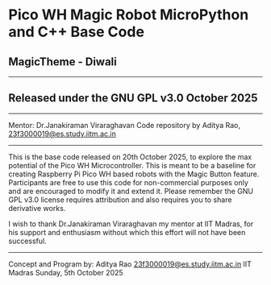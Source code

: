 # Pico WH Magic Robot MicroPython and C++ Base Code
## MagicTheme - Diwali
**************************************************
## Released under the GNU GPL v3.0 October 2025
**************************************************
Mentor: Dr.Janakiraman Viraraghavan 
Code repository by Aditya Rao, 
23f3000019@es.study.iitm.ac.in
**************************************************

This is the base code released on 20th October 2025, to explore the max potential of the Pico WH Microcontroller.
This is meant to be a baseline for creating Raspberry Pi Pico WH based robots with the Magic Button feature.
Participants are free to use this code for non-commercial purposes only and are encouraged to modify it and extend it. 
Please remember the GNU GPL v3.0 license requires attribution and also requires you to share derivative works.

I wish to thank Dr.Janakiraman Viraraghavan my mentor at IIT Madras, for his support and enthusiasm without which this effort will not have been successful.

**************************************************
Concept and Program by: 
Aditya Rao 
23f3000019@es.study.iitm.ac.in
IIT Madras 
Sunday, 5th October 2025
